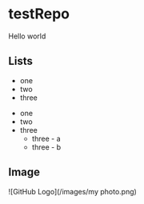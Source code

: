# testRepo

Hello world 


## Lists

+ one
+ two
+ three

 * one
 * two
 * three
	* three - a 
	* three - b

## Image

![GitHub Logo](/images/my photo.png)
